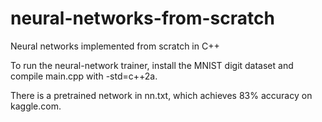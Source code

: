 # neural-networks-from-scratch
Neural networks implemented from scratch in C++

To run the neural-network trainer, install the MNIST digit dataset and compile main.cpp with -std=c++2a.

There is a pretrained network in nn.txt, which achieves 83% accuracy on kaggle.com.
